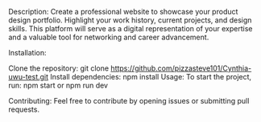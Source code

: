Description: Create a professional website to showcase your product design portfolio. Highlight your work history, current projects, and design skills. This platform will serve as a digital representation of your expertise and a valuable tool for networking and career advancement.

Installation:

Clone the repository: git clone https://github.com/pizzasteve101/Cynthia-uwu-test.git
Install dependencies: npm install
Usage: To start the project, run: npm start or npm run dev

Contributing: Feel free to contribute by opening issues or submitting pull requests.
